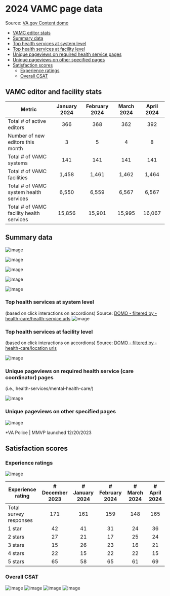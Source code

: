 # 2024 VAMC page data

Source: [VA.gov Content domo](https://va-gov.domo.com/page/426422632)

- [VAMC editor stats](https://github.com/department-of-veterans-affairs/va.gov-team/blob/master/products/facilities/medical-centers/analytics/2024-vamc-data.md#vamc-editor-stats)
- [Summary data](https://github.com/department-of-veterans-affairs/va.gov-team/blob/master/products/facilities/medical-centers/analytics/2024-vamc-data.md#summary-data)
- [Top health services at system level](https://github.com/department-of-veterans-affairs/va.gov-team/blob/master/products/facilities/medical-centers/analytics/2024-vamc-data.md#top-health-services-at-system-level)
- [Top health services at facility level](https://github.com/department-of-veterans-affairs/va.gov-team/blob/master/products/facilities/medical-centers/analytics/2024-vamc-data.md#top-health-services-at-facility-level)
- [Unique pageviews on required health service pages](https://github.com/department-of-veterans-affairs/va.gov-team/blob/master/products/facilities/medical-centers/analytics/2024-vamc-data.md#unique-pageviews-on-required-health-service-pages)
- [Unique pageviews on other specified pages](https://github.com/department-of-veterans-affairs/va.gov-team/blob/master/products/facilities/medical-centers/analytics/2024-vamc-data.md#unique-pageviews-on-other-specified-pages)
- [Satisfaction scores](https://github.com/department-of-veterans-affairs/va.gov-team/blob/master/products/facilities/medical-centers/analytics/2024-vamc-data.md#satisfaction-scores)
  - [Experience ratings](https://github.com/department-of-veterans-affairs/va.gov-team/blob/master/products/facilities/medical-centers/analytics/2024-vamc-data.md#experience-ratings)
  - [Overall CSAT](https://github.com/department-of-veterans-affairs/va.gov-team/blob/master/products/facilities/medical-centers/analytics/2024-vamc-data.md#overall-csat)
  
## VAMC editor and facility stats
| Metric | January 2024 | February 2024	| March 2024 | April 2024
|---|:---:|:---:|:---:|:---:|
| Total # of active editors | 366 |368 |362 |392
| Number of new editors this month |3 |5 | 4| 8
| Total # of VAMC systems |141 | 141 |141 | 141
| Total # of VAMC facilities | 1,458 |1,461 |1,462 |1,464
| Total # of VAMC system health services | 6,550 |6,559 |6,567 |6,567
| Total # of VAMC facility health services | 15,856 | 15,901 |15,995 |16,067

## Summary data
![image](https://github.com/department-of-veterans-affairs/va.gov-team/assets/55411834/ce6c8c57-bb80-4954-ba94-2efdd7c81944)


![image](https://github.com/department-of-veterans-affairs/va.gov-team/assets/55411834/ccd49376-07c4-4fd6-9cac-c49b440aee53)


![image](https://github.com/department-of-veterans-affairs/va.gov-team/assets/55411834/55d38727-4d98-4c10-8e02-e76d4afd9d86)

![image](https://github.com/department-of-veterans-affairs/va.gov-team/assets/55411834/4e3d7db3-be7c-4b93-95ed-b68aaae458e3)



![image](https://github.com/department-of-veterans-affairs/va.gov-team/assets/55411834/cfec8d84-1185-4ec4-8e77-458275f774d5)





### Top health services at system level
(based on click interactions on accordions)
Source: [DOMO - filtered by -health-care/health-service urls](https://va-gov.domo.com/page/426422632)
![image](https://github.com/department-of-veterans-affairs/va.gov-team/assets/55411834/bdb95ade-7d18-4895-80eb-74e9e615c1e0)



### Top health services at facility level
(based on click interactions on accordions)
Source: [DOMO - filtered by -health-care/location urls](https://va-gov.domo.com/page/426422632)


![image](https://github.com/department-of-veterans-affairs/va.gov-team/assets/55411834/5ee25da9-672b-4601-a994-6026fd21b428)





### Unique pageviews on required health service (care coordinator) pages
(i.e., health-services/mental-health-care/) 

![image](https://github.com/department-of-veterans-affairs/va.gov-team/assets/55411834/089a6828-f6dc-4092-8125-6a81ebb12e26)




### Unique pageviews on other specified pages

![image](https://github.com/department-of-veterans-affairs/va.gov-team/assets/55411834/7bfb4321-9190-4af6-89af-a5e7a5a6e3d2)



*VA Police | MMVP launched 12/20/2023 

## Satisfaction scores

### Experience ratings 

![image](https://github.com/department-of-veterans-affairs/va.gov-team/assets/55411834/254833ab-0736-473c-84a8-44a4ab432cee)


| Experience rating | # December 2023 | # January 2024	| # February 2024	| # March 2024 | # April 2024
| --- | :---:|:---:| :---:| :---: | :---: | 
| Total survey responses |171 | 161 | 159 |148 | 165
| 1 star | 42 | 41 |31 |24 | 36
| 2 stars	|27 | 21|17 | 25| 24
| 3 stars |15 | 26|23 |16 | 21
| 4 stars |22 | 15| 22|22 | 15
| 5 stars |65 | 58|65 |61 | 69

### Overall CSAT
![image](https://github.com/department-of-veterans-affairs/va.gov-team/assets/55411834/a2b3e55e-76c9-44a1-ad1c-3c78a9f2c48f)
![image](https://github.com/department-of-veterans-affairs/va.gov-team/assets/55411834/f028786b-b95a-436a-86d2-c39d55335a45)
![image](https://github.com/department-of-veterans-affairs/va.gov-team/assets/55411834/27b5dc28-2a91-4219-a7b2-9dd8876337fe)
![image](https://github.com/department-of-veterans-affairs/va.gov-team/assets/55411834/912e548c-82fc-44b8-b295-2ec668e46cbd)




